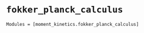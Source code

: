 `fokker_planck_calculus`
========================

```@autodocs
Modules = [moment_kinetics.fokker_planck_calculus]
```
